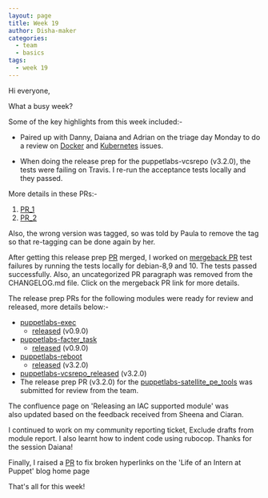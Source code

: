 ```yaml
---
layout: page
title: Week 19
author: Disha-maker
categories:
  - team
  - basics
tags:
  - week 19
---
```


Hi everyone,

What a busy week?

Some of the key highlights from this week included:-

- Paired up with Danny, Daiana and Adrian on the triage day Monday to do a review on [Docker](https://github.com/puppetlabs/puppetlabs-docker) and [Kubernetes](https://github.com/puppetlabs/puppetlabs-kubernetes) issues.

- When doing the release prep for the puppetlabs-vcsrepo (v3.2.0), the tests were failing on Travis. I re-run the acceptance tests locally and they passed.

More details in these PRs:-
1.  [PR_1](https://github.com/puppetlabs/puppetlabs-vcsrepo/pull/486)
2.  [PR_2](https://github.com/puppetlabs/puppetlabs-vcsrepo/pull/487)

Also, the wrong version was tagged, so was told by Paula to remove the tag so that re-tagging can be done again by her.

After getting this release prep [PR](https://github.com/puppetlabs/puppetlabs-vcsrepo/pull/487) merged, I worked on [mergeback PR](https://github.com/puppetlabs/puppetlabs-vcsrepo/pull/488) test failures by running the tests locally for debian-8,9 and 10. The tests passed successfully. Also, an uncategorized PR paragraph was removed from the CHANGELOG.md file. Click on the mergeback PR link for more details.

The release prep PRs for the following modules were ready for review and released, more details below:-
- [puppetlabs-exec](https://github.com/puppetlabs/puppetlabs-exec/pull/149)
    - [released](https://forge.puppet.com/modules/puppetlabs/exec) (v0.9.0)
- [puppetlabs-facter_task](https://github.com/puppetlabs/puppetlabs-facter_task/pull/148)
    - [released](https://forge.puppet.com/modules/puppetlabs/facter_task) (v0.9.0)
- [puppetlabs-reboot](https://github.com/puppetlabs/puppetlabs-reboot/pull/272)
    - [released](https://forge.puppet.com/modules/puppetlabs/reboot) (v3.2.0)
- [puppetlabs-vcsrepo_released](https://forge.puppet.com/modules/puppetlabs/vcsrepo) (v3.2.0)
- The release prep PR (v3.2.0) for the [puppetlabs-satellite_pe_tools](https://github.com/puppetlabs/puppetlabs-satellite_pe_tools/pull/146) was submitted for review from the team.

The confluence page on 'Releasing an IAC supported module' was also updated based on the feedback received from Sheena and Ciaran.

I continued to work on my community reporting ticket, Exclude drafts from module report.
I also learnt how to indent code using rubocop. Thanks for the session Daiana!

Finally, I raised a [PR](https://github.com/puppetlabs/iac/pull/181) to fix broken hyperlinks on the 'Life of an Intern at Puppet' blog home page

That's all for this week!